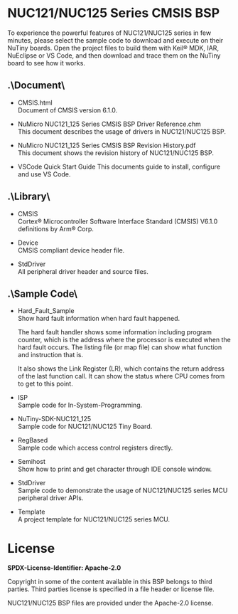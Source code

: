 # NUC121/NUC125 Series CMSIS BSP

To experience the powerful features of NUC121/NUC125 series in few minutes, please select the sample code to download and execute on their NuTiny boards. Open the project files to build them with Keil® MDK, IAR, NuEclipse or VS Code, and then download and trace them on the NuTiny board to see how it works.


## .\Document\

- CMSIS.html<br>
	Document of CMSIS version 6.1.0.

- NuMicro NUC121_125 Series CMSIS BSP Driver Reference.chm<br>
	This document describes the usage of drivers in NUC121/NUC125 BSP.

- NuMicro NUC121_125 Series CMSIS BSP Revision History.pdf<br>
	This document shows the revision history of NUC121/NUC125 BSP.

- VSCode Quick Start Guide
	This documents guide to install, configure and use VS Code.


## .\Library\

- CMSIS<br>
	Cortex® Microcontroller Software Interface Standard (CMSIS) V6.1.0 definitions by Arm® Corp.

- Device<br>
	CMSIS compliant device header file.

- StdDriver<br>
	All peripheral driver header and source files.


## .\Sample Code\

- Hard\_Fault\_Sample<br>
	Show hard fault information when hard fault happened.<p>
	The hard fault handler shows some information including program counter, which is the address where the processor is executed when the hard fault occurs. The listing file (or map file) can show what function and instruction that is.<p>
	It also shows the Link Register (LR), which contains the return address of the last function call. It can show the status where CPU comes from to get to this point.

- ISP<br>
	Sample code for In-System-Programming.

- NuTiny-SDK-NUC121_125<br>
	Sample code for NUC121/NUC125 Tiny Board.

- RegBased<br>
	Sample code which access control registers directly.

- Semihost<br>
	Show how to print and get character through IDE console window.

- StdDriver<br>
	Sample code to demonstrate the usage of NUC121/NUC125 series MCU peripheral driver APIs.

- Template<br>
	A project template for NUC121/NUC125 series MCU.


# License

**SPDX-License-Identifier: Apache-2.0**

Copyright in some of the content available in this BSP belongs to third parties.
Third parties license is specified in a file header or license file.<p>
NUC121/NUC125 BSP files are provided under the Apache-2.0 license.
